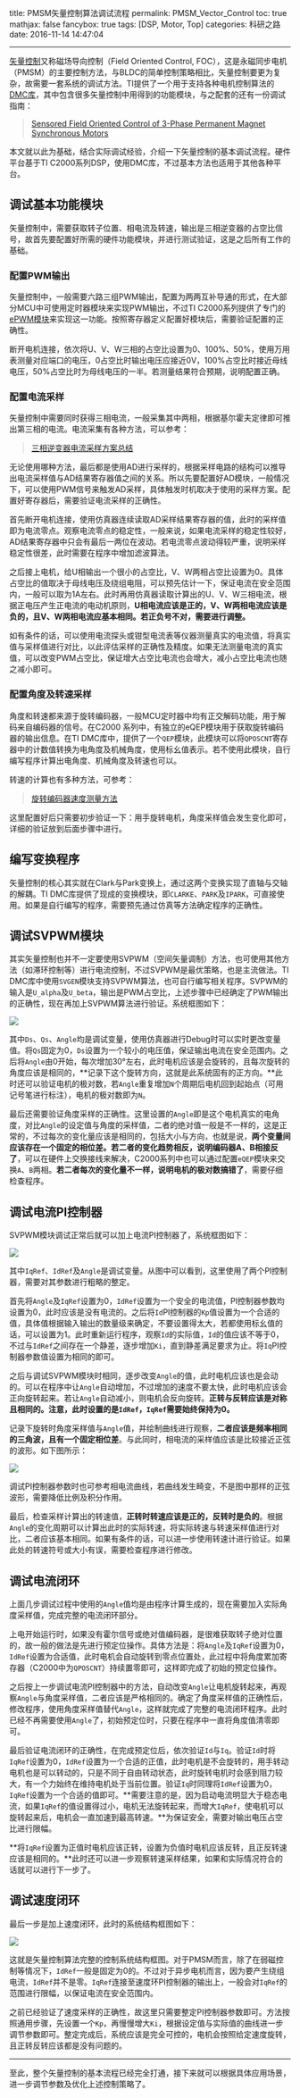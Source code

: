 title: PMSM矢量控制算法调试流程
permalink: PMSM_Vector_Control
toc: true
mathjax: false
fancybox: true
tags: [DSP, Motor, Top]
categories: 科研之路
date: 2016-11-14 14:47:04

---

[矢量控制](https://zh.wikipedia.org/wiki/%E5%90%91%E9%87%8F%E6%8E%A7%E5%88%B6)又称磁场导向控制（Field Oriented Control, FOC），这是永磁同步电机（PMSM）的主要控制方法，与BLDC的简单控制策略相比，矢量控制要更为复杂，故需要一套系统的调试方法。TI提供了一个用于支持各种电机控制算法的[DMC库](http://processors.wiki.ti.com/index.php/TMS320C2000_Motor_Control_Primer)，其中包含很多矢量控制中用得到的功能模块，与之配套的还有一份调试指南：

> [Sensored Field Oriented Control of 3-Phase Permanent Magnet Synchronous Motors](http://www.ti.com/lit/an/sprabq2/sprabq2.pdf)

本文就以此为基础，结合实际调试经验，介绍一下矢量控制的基本调试流程。硬件平台基于TI C2000系列DSP，使用DMC库，不过基本方法也适用于其他各种平台。

<!--more-->


## 调试基本功能模块
矢量控制中，需要获取转子位置、相电流及转速，输出是三相逆变器的占空比信号，故首先要配置好所需的硬件功能模块，并进行测试验证，这是之后所有工作的基础。

### 配置PWM输出
矢量控制中，一般需要六路三组PWM输出，配置为两两互补导通的形式，在大部分MCU中可使用定时器模块来实现PWM输出，不过TI C2000系列提供了专门的[ePWM模块](/2015/12/24/C2000%20ePWM%E6%A8%A1%E5%9D%97/)来实现这一功能。按照寄存器定义配置好模块后，需要验证配置的正确性。

断开电机连接，依次将U、V、W三相的占空比设置为0、100%、50%，使用万用表测量对应端口的电压，0占空比时输出电压应接近0V，100%占空比时接近母线电压，50%占空比时为母线电压的一半。若测量结果符合预期，说明配置正确。

### 配置电流采样
矢量控制中需要同时获得三相电流，一般采集其中两相，根据基尔霍夫定律即可推出第三相的电流。电流采集有各种方法，可以参考：

> [三相逆变器电流采样方案总结](http://gitcafepage.gaomingfei.xyz/2016/01/01/%E4%B8%89%E7%9B%B8%E9%80%86%E5%8F%98%E5%99%A8%E7%94%B5%E6%B5%81%E9%87%87%E6%A0%B7%E6%96%B9%E6%A1%88%E6%80%BB%E7%BB%93/)

无论使用哪种方法，最后都是使用AD进行采样的，根据采样电路的结构可以推导出电流采样值与AD结果寄存器值之间的关系。所以先要配置好AD模块，一般情况下，可以使用PWM信号来触发AD采样，具体触发时机取决于使用的采样方案。配置好寄存器后，需要验证电流采样的正确性。

首先断开电机连接，使用仿真器连续读取AD采样结果寄存器的值，此时的采样值即为电流零点。观察电流零点的稳定性，一般来说，如果电流采样的稳定性较好，AD结果寄存器中只会有最后一两位在波动。若电流零点波动得较严重，说明采样稳定性很差，此时需要在程序中增加滤波算法。

之后接上电机，给U相输出一个很小的占空比，V、W两相占空比设置为0。具体占空比的值取决于母线电压及绕组电阻，可以预先估计一下，保证电流在安全范围内，一般可以取为1A左右。此时再用仿真器读取计算出的U、V、W三相电流，根据正电压产生正电流的电动机原则，**U相电流应该是正的，V、W两相电流应该是负的，且V、W两相电流应基本相同。若正负号不对，需要进行调整。**

如有条件的话，可以使用电流探头或钳型电流表等仪器测量真实的电流值，将真实值与采样值进行对比，以此评估采样的正确性及精度。如果无法测量电流的真实值，可以改变PWM占空比，保证增大占空比电流也会增大，减小占空比电流也随之减小即可。

### 配置角度及转速采样
角度和转速都来源于旋转编码器，一般MCU定时器中均有正交解码功能，用于解码来自编码器的信号。在C2000 系列中，有独立的eQEP模块用于获取旋转编码器的输出信息。在TI DMC库中，提供了一个`QEP`模块，此模块可以将`QPOSCNT`寄存器中的计数值转换为电角度及机械角度，使用标幺值表示。若不使用此模块，自行编写程序计算出电角度、机械角度及转速也可以。

转速的计算也有多种方法，可参考：

> [旋转编码器速度测量方法](/2016/10/13/Encoder_Velocity_Measure/)

这里配置好后只需要初步验证一下：用手旋转电机，角度采样值会发生变化即可，详细的验证放到后面步骤中进行。

## 编写变换程序
矢量控制的核心其实就在Clark与Park变换上，通过这两个变换实现了直轴与交轴的解耦。TI DMC库提供了现成的变换模块，即`CLARKE`、`PARK`及`IPARK`，可直接使用。如果是自行编写的程序，需要预先通过仿真等方法确定程序的正确性。

## 调试SVPWM模块
其实矢量控制也并不一定要使用SVPWM（空间矢量调制）方法，也可使用其他方法（如滞环控制等）进行电流控制，不过SVPWM是最优策略，也是主流做法。TI DMC库中使用`SVGEN`模块支持SVPWM算法，也可自行编写相关程序。SVPWM的输入是`U_alpha`及`U_beta`，输出是PWM占空比，上述步骤中已经确定了PWM输出的正确性，现在再加上SVPWM算法进行验证。系统框图如下：

![](http://gmf.shengnengjin.cn/20161114000147.png)

其中`Ds`、`Qs`、`Angle`均是调试变量，使用仿真器进行Debug时可以实时更改变量值。将`Qs`固定为0，`Ds`设置为一个较小的电压值，保证输出电流在安全范围内。之后将`Angle`由0开始，每次增加30°左右，此时电机应该是会旋转的，且每次旋转的角度应该是相同的，**记录下这个旋转方向，这就是此系统固有的正方向。**此时还可以验证电机的极对数，若`Angle`重复增加`N`个周期后电机回到起始点（可用记号笔进行标注），电机的极对数即为`N`。

最后还需要验证角度采样的正确性。这里设置的`Angle`即是这个电机真实的电角度，对比`Angle`的设定值与角度的采样值，二者的绝对值一般是不一样的，这是正常的，不过每次的变化量应该是相同的，包括大小与方向，也就是说，**两个变量间应该存在一个固定的相位差。若二者的变化趋势相反，说明编码器A、B相接反了**，可以在硬件上交换接线来解决，C2000系列中也可以通过配置`eQEP`模块来交换`A`、`B`两相。**若二者每次的变化量不一样，说明电机的极对数搞错了**，需要仔细检查程序。

## 调试电流PI控制器
SVPWM模块调试正常后就可以加上电流PI控制器了，系统框图如下：

![](http://gmf.shengnengjin.cn/20161114002838.png)

其中`IqRef`、`IdRef`及`Angle`是调试变量。从图中可以看到，这里使用了两个PI控制器，需要对其参数进行粗略的整定。

首先将`Angle`及`IqRef`设置为0，`IdRef`设置为一个安全的电流值，PI控制器参数均设置为0，此时应该是没有电流的。之后将`Id`PI控制器的`Kp`值设置为一个合适的值，具体值根据输入输出的数量级来确定，不要设置得太大，若都使用标幺值的话，可以设置为1。此时重新运行程序，观察`Id`的实际值，`Id`的值应该不等于0，不过与`IdRef`之间存在一个静差，逐步增加`Ki`，直到静差满足要求为止。将`Iq`PI控制器参数值设置为相同的即可。

之后与调试SVPWM模块时相同，逐步改变`Angle`的值，此时电机应该也是会动的。可以在程序中让`Angle`自动增加，不过增加的速度不要太快，此时电机应该会正向旋转起来。若让`Angle`自动减小，则电机会反向旋转。**正转与反转应该是对称且相同的。注意，此时设置的是`IdRef`，`IqRef`需要始终保持为0。**

记录下旋转时角度采样值与`Angle`值，并绘制曲线进行观察，**二者应该是频率相同的三角波，且有一个固定相位差**。与此同时，相电流的采样值应该是比较接近正弦的波形。如下图所示：

![](http://gmf.shengnengjin.cn/20161114130432.png)

调试PI控制器参数时也可参考相电流曲线，若曲线发生畸变，不是图中那样的正弦波形，需要降低比例及积分作用。

最后，检查采样计算出的转速值，**正转时转速应该是正的，反转时是负的**。根据`Angle`的变化周期可以计算出此时的实际转速，将实际转速与转速采样值进行对比，二者应该基本相同。如果有条件的话，可以进一步使用转速计进行验证。如果此处的转速符号或大小有误，需要检查程序进行修改。

## 调试电流闭环
上面几步调试过程中使用的`Angle`值均是由程序计算生成的，现在需要加入实际角度采样值，完成完整的电流闭环部分。

上电开始运行时，如果没有霍尔信号或绝对值编码器，是很难获取转子绝对位置的，故一般的做法是先进行预定位操作。具体方法是：将`Angle`及`IqRef`设置为0，`IdRef`设置为合适值，此时电机会自动旋转到零点位置处，此过程中将角度累加寄存器（C2000中为`QPOSCNT`）持续置零即可，这样即完成了初始的预定位操作。

之后按上一步调试电流PI控制器中的方法，自动改变`Angle`让电机旋转起来，再观察`Angle`与角度采样值，二者应该是严格相同的。确定了角度采样值的正确性后，修改程序，使用角度采样值替代`Angle`，这样就完成了完整的电流闭环程序。此时已经不再需要使用`Angle`了，初始预定位时，只要在程序中一直将角度值清零即可。

最后验证电流闭环的正确性，在完成预定位后，依次验证`Id`与`Iq`。验证`Id`时将`IqRef`设置为0，`IdRef`设置为一个合适的正值，此时电机是不会旋转的，用手转动电机也是可以转动的，只是不同于自由转动状态，此时旋转电机时会感到阻力较大，有一个力始终在维持电机处于当前位置。验证`Iq`时同理将`IdRef`设置为0，`IqRef`设置为一个合适的值即可。**需要注意的是，因为启动电流明显大于稳态电流，如果`IqRef`的值设置得过小，电机无法旋转起来，而增大`IqRef`，使电机可以旋转起来后，电机会一直加速到最高转速。**为保证安全，需要对输出电压占空比进行限幅。

**将`IqRef`设置为正值时电机应该正转，设置为负值时电机应该反转，且正反转速应该是相同的。**此时还可以进一步观察转速采样结果，如果和实际情况符合的话就可以进行下一步了。

## 调试速度闭环
最后一步是加上速度闭环，此时的系统结构框图如下：

![](http://gmf.shengnengjin.cn/FOC.png)

这就是矢量控制算法完整的控制系统结构框图。对于PMSM而言，除了在弱磁控制等情况下，`IdRef`一般是固定为0的。不过对于异步电机而言，因为要产生绕组电流，`IdRef`并不是零。`IqRef`连接至速度环PI控制器的输出上，一般会对`IqRef`的范围进行限幅，以保证电流在安全范围内。

之前已经验证了速度采样的正确性，故这里只需要整定PI控制器参数即可。方法按照通用步骤，先设置一个`Kp`，再慢慢增大`Ki`，根据设定值与实际值的曲线进一步调节参数即可。整定完成后，系统应该是完全可控的，电机会按照给定速度旋转，且正转反转应该都是没有问题的。

----------

至此，整个矢量控制的基本流程已经完全打通，接下来就可以根据具体应用场景，进一步调节参数及优化上述控制策略了。










